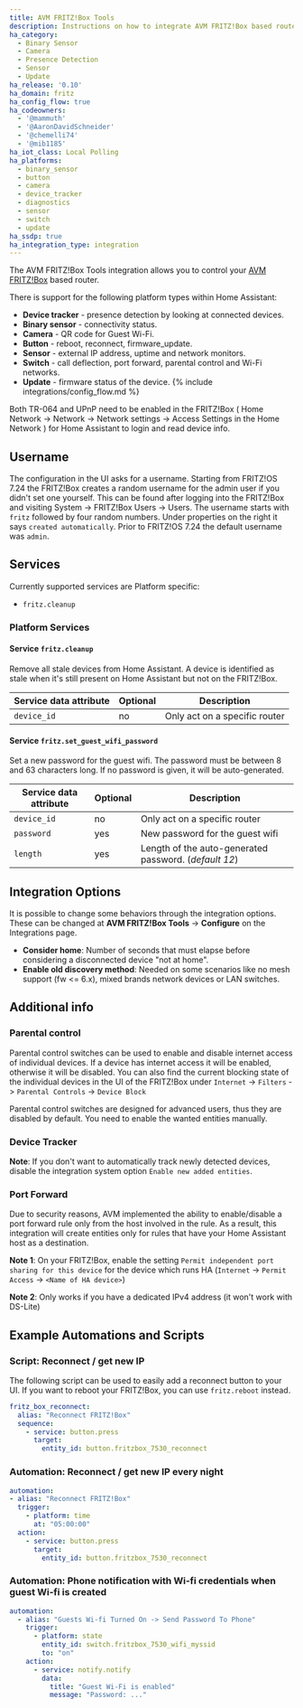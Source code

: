 ```yaml
---
title: AVM FRITZ!Box Tools
description: Instructions on how to integrate AVM FRITZ!Box based routers into Home Assistant.
ha_category:
  - Binary Sensor
  - Camera
  - Presence Detection
  - Sensor
  - Update
ha_release: '0.10'
ha_domain: fritz
ha_config_flow: true
ha_codeowners:
  - '@mammuth'
  - '@AaronDavidSchneider'
  - '@chemelli74'
  - '@mib1185'
ha_iot_class: Local Polling
ha_platforms:
  - binary_sensor
  - button
  - camera
  - device_tracker
  - diagnostics
  - sensor
  - switch
  - update
ha_ssdp: true
ha_integration_type: integration
---
```


The AVM FRITZ!Box Tools integration allows you to control your [AVM FRITZ!Box](https://en.avm.de/products/fritzbox/) based router.

There is support for the following platform types within Home Assistant:

- **Device tracker** - presence detection by looking at connected devices.
- **Binary sensor** - connectivity status.
- **Camera** - QR code for Guest Wi-Fi.
- **Button** - reboot, reconnect, firmware_update.
- **Sensor** - external IP address, uptime and network monitors.
- **Switch** - call deflection, port forward, parental control and Wi-Fi networks.
- **Update** - firmware status of the device.
{% include integrations/config_flow.md %}

<div class='note'>
Both TR-064 and UPnP need to be enabled in the FRITZ!Box ( Home Network -> Network -> Network settings -> Access Settings in the Home Network ) for Home Assistant to login and read device info.
</div>

## Username

The configuration in the UI asks for a username. Starting from FRITZ!OS 7.24 the FRITZ!Box creates a random username for the admin user if you didn't set one yourself. This can be found after logging into the FRITZ!Box and visiting System -> FRITZ!Box Users -> Users. The username starts with `fritz` followed by four random numbers. Under properties on the right it says `created automatically`. Prior to FRITZ!OS 7.24 the default username was `admin`.

## Services

Currently supported services are Platform specific:

- `fritz.cleanup`

### Platform Services

#### Service `fritz.cleanup`

Remove all stale devices from Home Assistant.
A device is identified as stale when it's still present on Home Assistant but not on the FRITZ!Box.

| Service data attribute | Optional | Description                                                                                                    |
| ---------------------- | -------- | -------------------------------------------------------------------------------------------------------------- |
| `device_id`            | no       | Only act on a specific  router                                                                                 |

#### Service `fritz.set_guest_wifi_password`

Set a new password for the guest wifi.
The password must be between 8 and 63 characters long.
If no password is given, it will be auto-generated.

| Service data attribute | Optional | Description                                                                                                    |
| ---------------------- | -------- | -------------------------------------------------------------------------------------------------------------- |
| `device_id`            | no       | Only act on a specific  router                                                                                 |
| `password`             | yes      | New password for the guest wifi                                                                                |
| `length`               | yes      | Length of the auto-generated password. (_default 12_)                        |

## Integration Options

It is possible to change some behaviors through the integration options.
These can be changed at **AVM FRITZ!Box Tools** -> **Configure** on the Integrations page.

- **Consider home**: Number of seconds that must elapse before considering a disconnected device "not at home".
- **Enable old discovery method**: Needed on some scenarios like no mesh support (fw <= 6.x), mixed brands network devices or LAN switches.

## Additional info

### Parental control

Parental control switches can be used to enable and disable internet access of individual devices. If a device has internet access it will be enabled, otherwise it will be disabled. You can also find the current blocking state of the individual devices in the UI of the FRITZ!Box under `Internet` -> `Filters` -> `Parental Controls` -> `Device Block`

Parental control switches are designed for advanced users, thus they are disabled by default. You need to enable the wanted entities manually.

### Device Tracker

**Note**: If you don't want to automatically track newly detected devices, disable the integration system option `Enable new added entities`.

### Port Forward

Due to security reasons, AVM implemented the ability to enable/disable a port forward rule only from the host involved in the rule.
As a result, this integration will create entities only for rules that have your Home Assistant host as a destination.

**Note 1**: On your FRITZ!Box, enable the setting `Permit independent port sharing for this device` for the device which runs HA (`Internet` -> `Permit Access` -> `<Name of HA device>`)

**Note 2**: Only works if you have a dedicated IPv4 address (it won't work with DS-Lite)

## Example Automations and Scripts

### Script: Reconnect / get new IP

The following script can be used to easily add a reconnect button to your UI. If you want to reboot your FRITZ!Box, you can use `fritz.reboot` instead.

```yaml
fritz_box_reconnect:
  alias: "Reconnect FRITZ!Box"
  sequence:
    - service: button.press
      target:
        entity_id: button.fritzbox_7530_reconnect

```

### Automation: Reconnect / get new IP every night

```yaml
automation:
- alias: "Reconnect FRITZ!Box"
  trigger:
    - platform: time
      at: "05:00:00"
  action:
    - service: button.press
      target:
        entity_id: button.fritzbox_7530_reconnect

```

### Automation: Phone notification with Wi-fi credentials when guest Wi-fi is created

```yaml
automation:
  - alias: "Guests Wi-fi Turned On -> Send Password To Phone"
    trigger:
      - platform: state
        entity_id: switch.fritzbox_7530_wifi_myssid
        to: "on"
    action:
      - service: notify.notify
        data:
          title: "Guest Wi-Fi is enabled"
          message: "Password: ..."

```

